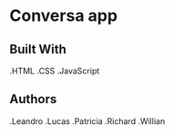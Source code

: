 <h1>Conversa app</h1>

<the project description goes here>

<h2>Built With </h2>

 .HTML
 .CSS
 .JavaScript

<h2> Authors </h2>

.Leandro
.Lucas
.Patricia 
.Richard
.Willian
